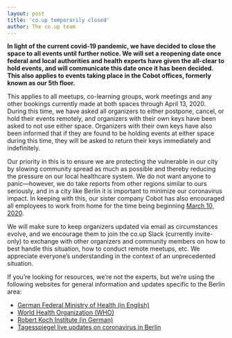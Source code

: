 ```yaml
---
layout: post
title: 'co.up temporarily closed'
author: The co.up team
---
```


**In light of the current covid-19 pandemic, we have decided to close the space to all events until further notice. We will set a reopening date once federal and local authorities and health experts have given the all-clear to hold events, and will communicate this date once it has been decided. This also applies to events taking place in the Cobot offices, formerly known as our 5th floor.**

This applies to all meetups, co-learning groups, work meetings and any other bookings currently made at both spaces through April 13, 2020. During this time, we have asked all organizers to either postpone, cancel, or hold their events remotely, and organizers with their own keys have been asked to not use either space. Organizers with their own keys have also been informed that if they are found to be holding events at either space during this time, they will be asked to return their keys immediately and indefinitely.

Our priority in this is to ensure we are protecting the vulnerable in our city by slowing community spread as much as possible and thereby reducing the pressure on our local healthcare system. We do not want anyone to panic—however, we do take reports from other regions similar to ours seriously, and in a city like Berlin it is important to minimize our coronavirus impact. In keeping with this, our sister company Cobot has also encouraged all employees to work from home for the time being beginning [March 10, 2020](https://blog.cobot.me/cobot-is-working-remotely-to-support-our-community-6c5939e7d2ee).

We will make sure to keep organizers updated via email as circumstances evolve, and we encourage them to join the co.up Slack (currently invite-only) to exchange with other organizers and community members on how to best handle this situation, how to conduct remote meetups, etc. We appreciate everyone’s understanding in the context of an unprecedented situation.

If you’re looking for resources, we’re not the experts, but we’re using the following websites for general information and updates specific to the Berlin area:

* [German Federal Ministry of Health (in English)](https://www.bundesgesundheitsministerium.de/en/press/2020/coronavirus.html)
* [World Health Organization (WHO)](https://www.who.int/news-room/q-a-detail/q-a-coronaviruses)
* [Robert Koch Institute (in German)](https://www.rki.de/DE/Content/InfAZ/N/Neuartiges_Coronavirus/Fallzahlen.html)
* [Tagesspiegel live updates on coronavirus in Berlin](https://www.tagesspiegel.de/berlin/infizierte-hotlines-anlaufstellen-coronavirus-in-berlin-das-ist-der-aktuelle-stand/25616798.html)
